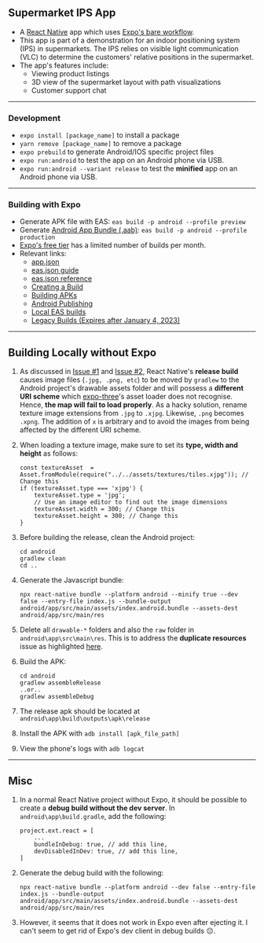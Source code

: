 ## Supermarket IPS App

* A [React Native](https://reactnative.dev/) app which uses [Expo's bare workflow](https://docs.expo.dev/introduction/managed-vs-bare/#bare-workflow).
* This app is part of a demonstration for an indoor positioning system (IPS) in supermarkets. The IPS relies on visible light communication (VLC) to determine the customers' relative positions in the supermarket.
* The app's features include:
    - Viewing product listings
    * 3D view of the supermarket layout with path visualizations
    * Customer support chat

***

### Development
* `expo install [package_name]` to install a package
* `yarn remove [package_name]` to remove a package
* `expo prebuild` to generate Android/IOS specific project files
* `expo run:android` to test the app on an Android phone via USB.
* `expo run:android --variant release` to test the **minified** app on an Android phone via USB.

***

### Building with Expo
* Generate APK file with EAS:
    `eas build -p android --profile preview` 
* Generate [Android App Bundle (.aab)](https://developer.android.com/guide/app-bundle):
    `eas build -p android --profile production`
* [Expo's free tier](https://expo.dev/pricing) has a limited number of builds per month.
* Relevant links:
    - [app.json](https://docs.expo.dev/versions/latest/config/app)
    - [eas.json guide](https://docs.expo.dev/build/eas-json/)
    - [eas.json reference](https://docs.expo.dev/build-reference/eas-json)
    - [Creating a Build](https://docs.expo.dev/build/setup/)
    - [Building APKs](https://docs.expo.dev/build-reference/apk/)
    - [Android Publishing](https://docs.expo.dev/submit/android/)
    - [Local EAS builds](https://docs.expo.dev/build-reference/local-builds/)
    - [Legacy Builds (Expires after January 4, 2023)](https://docs.expo.dev/archive/classic-updates/building-standalone-apps/)

***

## Building Locally without Expo

1. As discussed in [Issue #1](https://github.com/expo/expo-three/issues/185#issuecomment-732161813) and [Issue #2](https://github.com/expo/expo-three/issues/225), React Native's **release build** causes image files (`.jpg, .png, etc`) to be moved by `gradlew` to  the Android project's drawable assets folder and will possess a **different URI scheme** which [expo-three](https://github.com/expo/expo-three)'s asset loader does not recognise. Hence, **the map will fail to load properly**. As a hacky solution, rename texture image extensions from `.jpg` to `.xjpg`. Likewise, `.png` becomes `.xpng`. The addition of `x` is arbitrary and to avoid the images from being affected by the different URI scheme.

2. When loading a texture image, make sure to set its **type, width and height** as follows:
    ```
    const textureAsset  = Asset.fromModule(require("../../assets/textures/tiles.xjpg")); // Change this
    if (textureAsset.type === 'xjpg') {
        textureAsset.type = 'jpg';
        // Use an image editor to find out the image dimensions
        textureAsset.width = 300; // Change this
        textureAsset.height = 300; // Change this
    }
    ```

3. Before building the release, clean the Android project:
    ```
    cd android
    gradlew clean
    cd ..
    ```

4. Generate the Javascript bundle:
    ```
    npx react-native bundle --platform android --minify true --dev false --entry-file index.js --bundle-output android/app/src/main/assets/index.android.bundle --assets-dest android/app/src/main/res
    ```

5. Delete all `drawable-*` folders and also the `raw` folder in `android\app\src\main\res`. This is to address the **duplicate resources** issue as highlighted [here](https://stackoverflow.com/questions/53239705/react-native-error-duplicate-resources-android).

6. Build the APK:
    ```
    cd android
    gradlew assembleRelease
    ..or..
    gradlew assembleDebug
    ```
7. The release apk should be located at `android\app\build\outputs\apk\release`
8. Install the APK with `adb install [apk_file_path]`
9. View the phone's logs with `adb logcat`

***

## Misc
1. In a normal React Native project without Expo, it should be possible to create a **debug build without the dev server**. In `android\app\build.gradle`, add the following:
    ```
    project.ext.react = [
        ...
        bundleInDebug: true, // add this line,
        devDisabledInDev: true, // add this line,
    ]
    ```
2. Generate the debug build with the following:
    ```
    npx react-native bundle --platform android --dev false --entry-file index.js --bundle-output android/app/src/main/assets/index.android.bundle --assets-dest android/app/src/main/res
    ```
3. However, it seems that it does not work in Expo even after ejecting it. I can't seem to get rid of Expo's dev client in debug builds 😔.